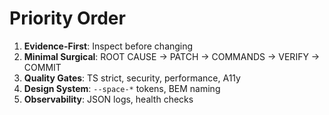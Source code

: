 # Priority Order

1. **Evidence-First**: Inspect before changing
2. **Minimal Surgical**: ROOT CAUSE → PATCH → COMMANDS → VERIFY → COMMIT
3. **Quality Gates**: TS strict, security, performance, A11y
4. **Design System**: `--space-*` tokens, BEM naming
5. **Observability**: JSON logs, health checks